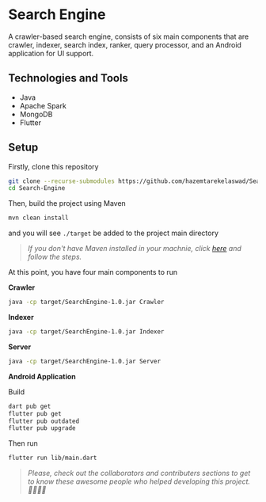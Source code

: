 # Search Engine
A crawler-based search engine, consists of six main components that are crawler, indexer, search index, ranker, query processor, and an Android application for UI support.

## Technologies and Tools
- Java
- Apache Spark
- MongoDB
- Flutter

## Setup
Firstly, clone this repository
```sh
git clone --recurse-submodules https://github.com/hazemtarekelaswad/Search-Engine.git
cd Search-Engine
```
Then, build the project using Maven
```sh
mvn clean install
```
and you will see `./target` be added to the project main directory
> *If you don't have Maven installed in your machnie, click [here](https://maven.apache.org/install.html) and follow the steps.*

At this point, you have four main components to run


**Crawler**
```sh
java -cp target/SearchEngine-1.0.jar Crawler
```
**Indexer**
```sh
java -cp target/SearchEngine-1.0.jar Indexer
```
**Server**
```sh
java -cp target/SearchEngine-1.0.jar Server
```
**Android Application**

Build
```sh
dart pub get
flutter pub get
flutter pub outdated
flutter pub upgrade
```
Then run
```sh
flutter run lib/main.dart
```

>*Please, check out the collaborators and contributers sections to get to know these awesome people who helped developing this project. 💪🏽👏🏾*